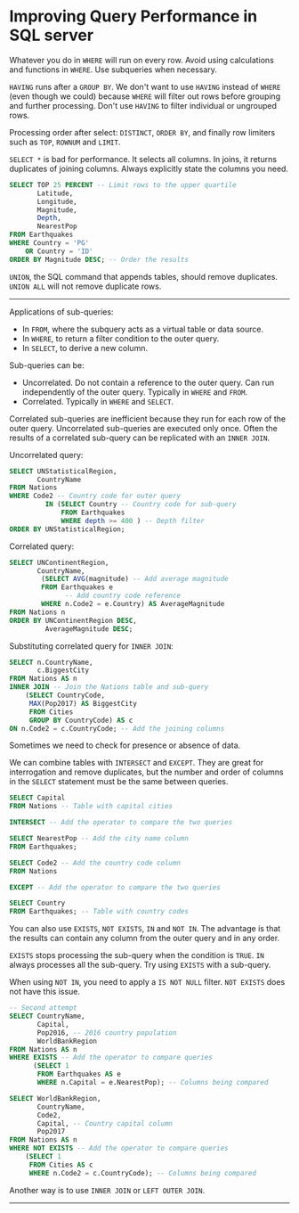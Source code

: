 # Improving Query Performance in SQL server

Whatever you do in `WHERE` will run on every row. Avoid using calculations and functions in `WHERE`. Use subqueries when necessary. 

`HAVING` runs after a `GROUP BY`. We don't want to use `HAVING` instead of `WHERE` (even though we could) because `WHERE` will filter out rows before grouping and further processing. Don't use `HAVING` to filter individual or ungrouped rows. 

Processing order after select: `DISTINCT`, `ORDER BY`, and finally row limiters such as `TOP`, `ROWNUM` and `LIMIT`.  

`SELECT *` is bad for performance. It selects all columns. In joins, it returns duplicates of joining columns. Always explicitly state the columns you need. 

```sql
SELECT TOP 25 PERCENT -- Limit rows to the upper quartile
       Latitude,
       Longitude,
	   Magnitude,
	   Depth,
	   NearestPop
FROM Earthquakes
WHERE Country = 'PG'
	OR Country = 'ID'
ORDER BY Magnitude DESC; -- Order the results
```

`UNION`, the SQL command that appends tables, should remove duplicates. `UNION ALL` will not remove duplicate rows. 

---

Applications of sub-queries:

* In `FROM`, where the subquery acts as a virtual table or data source.
* In `WHERE`, to return a filter condition to the outer query. 
* In `SELECT`, to derive a new column. 

Sub-queries can be:

* Uncorrelated. Do not contain a reference to the outer query. Can run independently of the outer query. Typically in `WHERE` and `FROM`.
* Correlated. Typically in `WHERE` and `SELECT`.

Correlated sub-queries are inefficient because they run for each row of the outer query. Uncorrelated sub-queries are executed only once. Often the results of a correlated sub-query can be replicated with an `INNER JOIN`. 

Uncorrelated query:

```sql
SELECT UNStatisticalRegion,
       CountryName 
FROM Nations
WHERE Code2 -- Country code for outer query 
         IN (SELECT Country -- Country code for sub-query
             FROM Earthquakes
             WHERE depth >= 400 ) -- Depth filter
ORDER BY UNStatisticalRegion;
```

Correlated query:

```sql
SELECT UNContinentRegion,
       CountryName, 
        (SELECT AVG(magnitude) -- Add average magnitude
        FROM Earthquakes e 
         	  -- Add country code reference
        WHERE n.Code2 = e.Country) AS AverageMagnitude 
FROM Nations n
ORDER BY UNContinentRegion DESC, 
         AverageMagnitude DESC;
```

Substituting correlated query for `INNER JOIN`: 

```sql
SELECT n.CountryName, 
       c.BiggestCity 
FROM Nations AS n
INNER JOIN -- Join the Nations table and sub-query
    (SELECT CountryCode, 
     MAX(Pop2017) AS BiggestCity 
     FROM Cities
     GROUP BY CountryCode) AS c
ON n.Code2 = c.CountryCode; -- Add the joining columns
```

Sometimes we need to check for presence or absence of data. 

We can combine tables with `INTERSECT` and `EXCEPT`. They are great for interrogation and remove duplicates, but the number and order of columns in the `SELECT` statement must be the same between queries. 

```sql
SELECT Capital
FROM Nations -- Table with capital cities

INTERSECT -- Add the operator to compare the two queries

SELECT NearestPop -- Add the city name column
FROM Earthquakes;
```

```sql
SELECT Code2 -- Add the country code column
FROM Nations

EXCEPT -- Add the operator to compare the two queries

SELECT Country 
FROM Earthquakes; -- Table with country codes
```

You can also use `EXISTS`, `NOT EXISTS`, `IN` and `NOT IN`. The advantage is that the results can contain any column from the outer query and in any order. 

`EXISTS` stops processing the sub-query when the condition is `TRUE`. `IN` always processes all the sub-query. Try using `EXISTS` with a sub-query. 

When using `NOT IN`, you need to apply a `IS NOT NULL` filter. `NOT EXISTS` does not have this issue. 

```sql
-- Second attempt
SELECT CountryName,   
	   Capital,
       Pop2016, -- 2016 country population
       WorldBankRegion
FROM Nations AS n
WHERE EXISTS -- Add the operator to compare queries
	  (SELECT 1
	   FROM Earthquakes AS e
	   WHERE n.Capital = e.NearestPop); -- Columns being compared
```

```sql
SELECT WorldBankRegion,
       CountryName,
	   Code2,
       Capital, -- Country capital column
	   Pop2017
FROM Nations AS n
WHERE NOT EXISTS -- Add the operator to compare queries
	(SELECT 1
	 FROM Cities AS c
	 WHERE n.Code2 = c.CountryCode); -- Columns being compared
```

Another way is to use `INNER JOIN` or `LEFT OUTER JOIN`. 

-------

